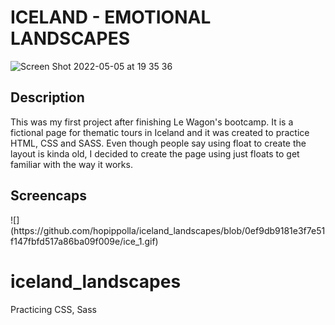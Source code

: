 <h1> ICELAND - EMOTIONAL LANDSCAPES </h1>

![Screen Shot 2022-05-05 at 19 35 36](https://user-images.githubusercontent.com/25259768/167258990-2a6b78dc-edaa-4f1b-ba3c-4ce10b070618.png)
<h2> Description</h2>
This was my first project after finishing Le Wagon's bootcamp. 
It is a fictional page for thematic tours in Iceland and it was created to practice HTML, CSS and SASS.
Even though people say using float to create the layout is kinda old, I decided to create the page using just floats to get familiar with the way it works. 

<h2> Screencaps </h2>
![](https://github.com/hopippolla/iceland_landscapes/blob/0ef9db9181e3f7e51f147fbfd517a86ba09f009e/ice_1.gif)




# iceland_landscapes
Practicing CSS, Sass 
